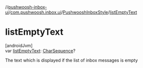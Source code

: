 //[pushwoosh-inbox-ui](../../../index.md)/[com.pushwoosh.inbox.ui](../index.md)/[PushwooshInboxStyle](index.md)/[listEmptyText](list-empty-text.md)

# listEmptyText

[androidJvm]\
var [listEmptyText](list-empty-text.md): [CharSequence](https://kotlinlang.org/api/latest/jvm/stdlib/kotlin-stdlib/kotlin/-char-sequence/index.html)?

The text which is displayed if the list of inbox messages is empty
